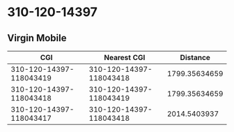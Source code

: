 # 310-120-14397
## Virgin Mobile


| CGI | Nearest CGI | Distance |
|-----|-------------|----------|
| 310-120-14397-118043419 | 310-120-14397-118043418 | 1799.35634659 |
| 310-120-14397-118043418 | 310-120-14397-118043419 | 1799.35634659 |
| 310-120-14397-118043417 | 310-120-14397-118043418 | 2014.5403937 |
